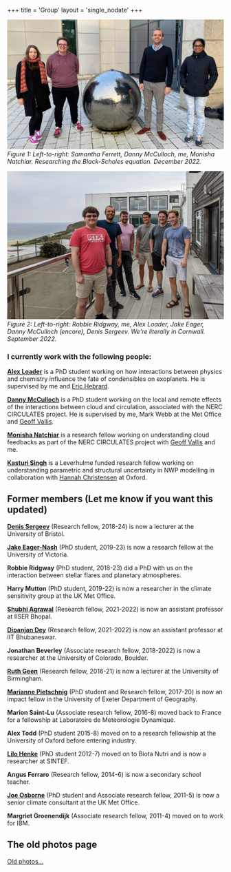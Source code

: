 +++
title = 'Group'
layout = 'single_nodate'
+++

![December 2022](earth_group_2022.jpg)
*Figure 1: Left-to-right: Samantha Ferrett, Danny McCulloch, me, Monisha Natchiar. Researching the Black-Scholes equation. December 2022.*

![September 2022](planet_group_2022.jpg)
*Figure 2: Left-to-right: Robbie Ridgway, me, Alex Loader, Jake Eager, Danny McCulloch (encore), Denis Sergeev. We're literally in Cornwall. September 2022.*

### I currently work with the following people:


[**Alex Loader**](https://experts.exeter.ac.uk/35300-alex-loader/about) is a PhD student
  working on how interactions between physics and chemistry influence
  the fate of condensibles on exoplanets. He is supervised by me and [Eric Hebrard](http://emps.exeter.ac.uk/physics-astronomy/staff/eh484). 

[**Danny McCulloch**](https://physics-astronomy.exeter.ac.uk/staff/dm575) is a PhD student
  working on the local and remote effects of the interactions between
  cloud and circulation, associated with the NERC CIRCULATES
  project. He is supervised by me, Mark Webb at the Met Office and [Geoff Vallis](http://empslocal.ex.ac.uk/people/staff/gv219/).

[**Monisha Natchiar**](https://experts.exeter.ac.uk/35547-monisha-natchiar-subbiah-renganathan/about) is a
  research fellow working on understanding cloud
  feedbacks as part of the NERC CIRCULATES project with [Geoff Vallis](http://empslocal.ex.ac.uk/people/staff/gv219/)
  and me.

[**Kasturi Singh**](http://mathematics.exeter.ac.uk/staff/ks1034) is a Leverhulme funded
	     research fellow 
	     working on understanding parametric and structural
	     uncertainty in NWP modelling in collaboration
	     with [Hannah
	     Christensen](https://www.physics.ox.ac.uk/our-people/arnold) at Oxford.


## Former members (Let me know if you want this updated)

[**Denis Sergeev**](https://dennissergeev.github.io/?utm_campaign=exeter.ac.uk) (Research fellow, 2018-24) is now a lecturer at the University of Bristol.

[**Jake Eager-Nash**](https://onlineacademiccommunity.uvic.ca/climate/uvic-climate-group-members/jake_eager-nash/) (PhD student, 2019-23) is now a research fellow at the University of Victoria.


**Robbie Ridgway** (PhD student, 2018-23) did a PhD
  with us on the interaction between stellar flares and planetary atmospheres.

**Harry Mutton** (PhD student, 2019-22) is now a researcher
in the climate sensitivity group at the UK Met Office.

[**Shubhi Agrawal**](https://www.researchgate.net/profile/Shubhi-Agrawal) (Research fellow, 2021-2022) is now
  an assistant professor at IISER Bhopal.

[**Dipanjan Dey**](https://www.iitbbs.ac.in/profile.php/dipanjan/) (Research fellow, 2021-2022) is now an assistant professor at IIT Bhubaneswar.

**Jonathan Beverley** (Associate research fellow, 2018-2022) is now a researcher at the University of Colorado, Boulder.</p>

[**Ruth Geen**](https://research.birmingham.ac.uk/en/persons/ruth-geen) (Research fellow, 2016-21) is now a lecturer
      at the University of Birmingham.

[**Marianne Pietschnig**](https://marianne-pietschnig.github.io/) (PhD student and Research fellow, 2017-20) is now an impact fellow in the University of Exeter Department of Geography.

**Marion Saint-Lu** (Associate research fellow, 2016-8)
      moved back to France for a fellowship at Laboratoire de
      Meteorologie Dynamique.

**Alex Todd** (PhD student 2015-8) moved on to a research fellowship
      at the University of Oxford before entering industry.

[**Lilo Henke**](https://www.sintef.no/en/all-employees/employee/lilo.henke/) (PhD student 2012-7) moved on to Biota Nutri and is now a researcher at SINTEF.

**Angus Ferraro** (Research fellow, 2014-6) is now a secondary school teacher.

[**Joe Osborne**](https://www.metoffice.gov.uk/research/people/joe-osborne) (PhD student and Associate research fellow, 2011-5) is now a senior climate
  consultant at the UK Met Office.

**Margriet Groenendijk** (Associate research fellow, 2011-4) moved on to work for IBM.

## The old photos page

[Old photos...](old_photos.md)
